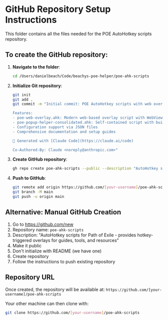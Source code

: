# GitHub Repository Setup Instructions

This folder contains all the files needed for the POE AutoHotkey scripts repository.

## To create the GitHub repository:

1. **Navigate to the folder**:
   ```bash
   cd /Users/danielbeach/Code/beachys-poe-helper/poe-ahk-scripts
   ```

2. **Initialize Git repository**:
   ```bash
   git init
   git add .
   git commit -m "Initial commit: POE AutoHotkey scripts with web overlay and consolidated versions

   Features:
   - poe-web-overlay.ahk: Modern web-based overlay script with WebView2
   - poe-popup-helper-consolidated.ahk: Self-contained script with built-in content
   - Configuration support via JSON files
   - Comprehensive documentation and setup guides

   🤖 Generated with [Claude Code](https://claude.ai/code)

   Co-Authored-By: Claude <noreply@anthropic.com>"
   ```

3. **Create GitHub repository**:
   ```bash
   gh repo create poe-ahk-scripts --public --description "AutoHotkey scripts for Path of Exile - provides hotkey-triggered overlays for guides, tools, and resources"
   ```

4. **Push to GitHub**:
   ```bash
   git remote add origin https://github.com/[your-username]/poe-ahk-scripts.git
   git branch -M main
   git push -u origin main
   ```

## Alternative: Manual GitHub Creation

1. Go to https://github.com/new
2. Repository name: `poe-ahk-scripts`
3. Description: "AutoHotkey scripts for Path of Exile - provides hotkey-triggered overlays for guides, tools, and resources"
4. Make it public
5. Don't initialize with README (we have one)
6. Create repository
7. Follow the instructions to push existing repository

## Repository URL

Once created, the repository will be available at:
`https://github.com/[your-username]/poe-ahk-scripts`

Your other machine can then clone with:
```bash
git clone https://github.com/[your-username]/poe-ahk-scripts
```